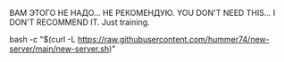 ВАМ ЭТОГО НЕ НАДО... НЕ РЕКОМЕНДУЮ.
YOU DON'T NEED THIS... I DON'T RECOMMEND IT.
Just training.

bash -c "$(curl -L https://raw.githubusercontent.com/hummer74/new-server/main/new-server.sh)"


